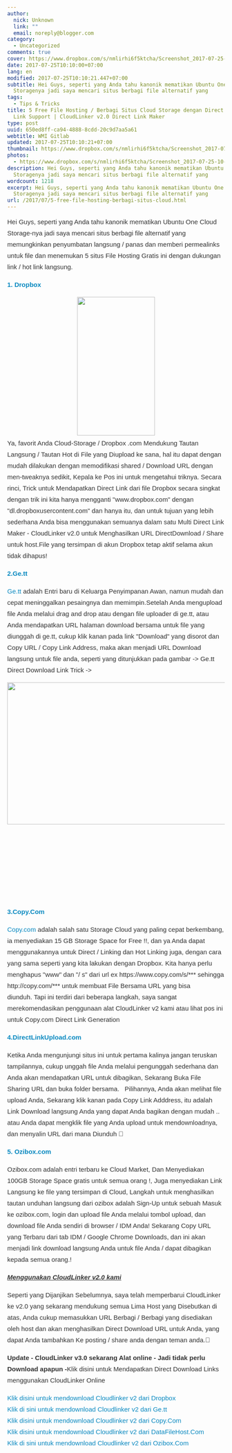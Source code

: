 ```yaml
---
author:
  nick: Unknown
  link: ""
  email: noreply@blogger.com
category:
  - Uncategorized
comments: true
cover: https://www.dropbox.com/s/nmlirhi6f5ktcha/Screenshot_2017-07-25-10-07-04-237_com.android.chrome.png?dl=1
date: 2017-07-25T10:10:00+07:00
lang: en
modified: 2017-07-25T10:10:21.447+07:00
subtitle: Hei Guys, seperti yang Anda tahu kanonik mematikan Ubuntu One Cloud
  Storagenya jadi saya mencari situs berbagi file alternatif yang
tags:
  - Tips & Tricks
title: 5 Free File Hosting / Berbagi Situs Cloud Storage dengan Direct / Hot
  Link Support | CloudLinker v2.0 Direct Link Maker
type: post
uuid: 650ed8ff-ca94-4888-8cdd-20c9d7aa5a61
webtitle: WMI Gitlab
updated: 2017-07-25T10:10:21+07:00
thumbnail: https://www.dropbox.com/s/nmlirhi6f5ktcha/Screenshot_2017-07-25-10-07-04-237_com.android.chrome.png?dl=1
photos:
  - https://www.dropbox.com/s/nmlirhi6f5ktcha/Screenshot_2017-07-25-10-07-04-237_com.android.chrome.png?dl=1
description: Hei Guys, seperti yang Anda tahu kanonik mematikan Ubuntu One Cloud
  Storagenya jadi saya mencari situs berbagi file alternatif yang
wordcount: 1218
excerpt: Hei Guys, seperti yang Anda tahu kanonik mematikan Ubuntu One Cloud
  Storagenya jadi saya mencari situs berbagi file alternatif yang
url: /2017/07/5-free-file-hosting-berbagi-situs-cloud.html
---
```


<div style="color: #333333; font-family: sans-serif; font-size: 15px; line-height: 26px; margin-bottom: 15px; margin-top: 5px;"><span class="notranslate">Hei Guys, seperti yang Anda tahu kanonik mematikan Ubuntu One Cloud Storage-nya jadi saya mencari situs berbagi file alternatif yang memungkinkan penyumbatan langsung / panas dan memberi permealinks untuk file dan menemukan 5 situs File Hosting Gratis ini dengan dukungan link / hot link langsung.</span></div><div style="color: #333333; font-family: sans-serif; font-size: 15px; line-height: 26px; margin-bottom: 15px; margin-top: 5px;"><span class="notranslate"><strong style="color: #0a89c0; text-decoration-line: none;"><a href="https://translate.googleusercontent.com/translate_c?depth=4&amp;nv=1&amp;rurl=translate.google.com&amp;sl=en&amp;sp=nmt4&amp;tl=id&amp;u=https://www.dropbox.com/referrals/NTE0MzYzNzQzMTk%3Fsrc%3Dglobal9&amp;usg=ALkJrhgBfmlqcEUT7AuoRQJdaeVZJo3tIA" rel="noopener noreferer nofollow" style="color: #0a89c0; text-decoration-line: none;" target="_blank">1. Dropbox</a></strong></span></div><div class="separator" style="clear: both; text-align: center;"><a href="https://www.dropbox.com/s/nmlirhi6f5ktcha/Screenshot_2017-07-25-10-07-04-237_com.android.chrome.png?dl=1" imageanchor="1" style="margin-left: 1em; margin-right: 1em;" rel="noopener noreferer nofollow"><img border="0" data-original-height="800" data-original-width="450" height="320" src="https://www.dropbox.com/s/nmlirhi6f5ktcha/Screenshot_2017-07-25-10-07-04-237_com.android.chrome.png?dl=1" width="180"></a></div><div style="color: #333333; font-family: sans-serif; font-size: 15px; line-height: 26px; margin-bottom: 15px; margin-top: 5px;"><span class="notranslate">Ya, favorit Anda Cloud-Storage /&nbsp;Dropbox&nbsp;.com Mendukung Tautan Langsung / Tautan Hot di File yang Diupload ke sana, hal itu dapat dengan mudah dilakukan dengan memodifikasi shared / Download URL dengan men-tweaknya sedikit, Kepala ke Pos ini untuk mengetahui triknya. Secara rinci,&nbsp;Trick untuk Mendapatkan Direct Link dari file Dropbox secara&nbsp;singkat dengan trik ini kita hanya mengganti "www.dropbox.com" dengan "dl.dropboxusercontent.com" dan hanya itu, dan untuk tujuan yang lebih sederhana Anda bisa menggunakan semuanya dalam satu Multi Direct Link Maker - CloudLinker v2.0 untuk Menghasilkan URL DirectDownload / Share untuk host.File yang tersimpan di akun Dropbox tetap aktif selama akun tidak dihapus!</span></div><div style="color: #333333; font-family: sans-serif; font-size: 15px; line-height: 26px; margin-bottom: 15px; margin-top: 5px;"><span class="notranslate"><a href="http://translate.googleusercontent.com/translate_c?depth=4&amp;nv=1&amp;rurl=translate.google.com&amp;sl=en&amp;sp=nmt4&amp;tl=id&amp;u=http://ge.tt/&amp;usg=ALkJrhj5nSMSsNNVdKhDipgXVlKThd71hA" rel="noopener noreferer nofollow" style="color: #0a89c0; text-decoration-line: none;" target="_blank"><strong>2.Ge.tt</strong></a></span></div><div style="color: #333333; font-family: sans-serif; font-size: 15px; line-height: 26px; margin-bottom: 15px; margin-top: 5px;"><span class="notranslate"><a href="http://translate.googleusercontent.com/translate_c?depth=4&amp;nv=1&amp;rurl=translate.google.com&amp;sl=en&amp;sp=nmt4&amp;tl=id&amp;u=http://ge.tt/&amp;usg=ALkJrhj5nSMSsNNVdKhDipgXVlKThd71hA" rel="noopener noreferer nofollow" style="color: #0a89c0; text-decoration-line: none;" target="_blank">Ge.tt</a>&nbsp;adalah Entri baru di Keluarga Penyimpanan Awan, namun mudah dan cepat meninggalkan pesaingnya dan memimpin.</span><span class="notranslate">Setelah Anda mengupload file Anda melalui drag and drop atau dengan file uploader di ge.tt, atau Anda mendapatkan URL halaman download bersama untuk file yang diunggah di ge.tt, cukup klik kanan pada link "Download" yang disorot dan Copy URL / Copy Link Address, maka akan menjadi URL Download langsung untuk file anda, seperti yang ditunjukkan pada gambar -&gt; Ge.tt Direct Download Link Trick -&gt;</span></div><div style="color: #333333; font-family: sans-serif; font-size: 15px; line-height: 26px; margin-bottom: 15px; margin-top: 5px;"><img alt="" class="aligncenter amp-wp-enforced-sizes i-amphtml-element i-amphtml-layout-responsive i-amphtml-layout-size-defined i-amphtml-layout" height="328" sizes="(min-width: 584px) 584px, 100vw" src="https://res.cloudinary.com/practicaldev/image/fetch/s21.postimg.org/69kavyc53/get1.jpg?resize=584%2C328" style="display: block; margin: 0px auto; max-width: 100%; overflow: hidden !important; position: relative; text-align: center; width: 100vw;" width="584"><i-amphtml-sizer style="display: block; padding-top: 174.109px;"></i-amphtml-sizer><img alt="" class="i-amphtml-fill-content i-amphtml-replaced-content" src="https://res.cloudinary.com/practicaldev/image/fetch/s21.postimg.org/69kavyc53/get1.jpg?resize=584%2C328" style="border: none !important; bottom: 0px; display: block; height: 1px; left: 0px; margin: auto; max-width: 100%; min-height: 100%; min-width: 100%; padding: 0px !important; position: absolute; right: 0px; top: 0px; width: 1px;"></div><div style="color: #333333; font-family: sans-serif; font-size: 15px; line-height: 26px; margin-bottom: 15px; margin-top: 5px;"></div><div style="color: #333333; font-family: sans-serif; font-size: 15px; line-height: 26px; margin-bottom: 15px; margin-top: 5px;"><span class="notranslate"><a href="https://translate.googleusercontent.com/translate_c?depth=4&amp;nv=1&amp;rurl=translate.google.com&amp;sl=en&amp;sp=nmt4&amp;tl=id&amp;u=https://copy.com/%3Fr%3DLRKaPU&amp;usg=ALkJrhij8Qp-kefLeQDUcr1TYfukhcdjPQ" rel="noopener noreferer nofollow" style="color: #0a89c0; text-decoration-line: none;" target="_blank"><strong>3.Copy.Com</strong></a></span></div><div style="color: #333333; font-family: sans-serif; font-size: 15px; line-height: 26px; margin-bottom: 15px; margin-top: 5px;"><span class="notranslate"><a href="https://translate.googleusercontent.com/translate_c?depth=4&amp;nv=1&amp;rurl=translate.google.com&amp;sl=en&amp;sp=nmt4&amp;tl=id&amp;u=https://copy.com/%3Fr%3DLRKaPU&amp;usg=ALkJrhij8Qp-kefLeQDUcr1TYfukhcdjPQ" rel="noopener noreferer nofollow" style="color: #0a89c0; text-decoration-line: none;" target="_blank">Copy.com</a>&nbsp;adalah salah satu Storage Cloud yang paling cepat berkembang, ia menyediakan 15 GB Storage Space for Free !!, dan ya Anda dapat menggunakannya untuk Direct / Linking dan Hot Linking juga, dengan cara yang sama seperti yang kita lakukan dengan Dropbox.</span>&nbsp;<span class="notranslate">Kita hanya perlu menghapus "www" dan "/ s" dari url ex https://www.copy.com/s/*** sehingga http://copy.com/*** untuk membuat File Bersama URL yang bisa diunduh.</span>&nbsp;<span class="notranslate">Tapi ini terdiri dari beberapa langkah, saya sangat merekomendasikan penggunaan alat CloudLinker v2 kami atau lihat pos ini untuk&nbsp;Copy.com Direct Link Generation</span></div><div style="color: #333333; font-family: sans-serif; font-size: 15px; line-height: 26px; margin-bottom: 15px; margin-top: 5px;"></div><div style="color: #333333; font-family: sans-serif; font-size: 15px; line-height: 26px; margin-bottom: 15px; margin-top: 5px;"><span class="notranslate"><a href="http://translate.googleusercontent.com/translate_c?depth=4&amp;nv=1&amp;rurl=translate.google.com&amp;sl=en&amp;sp=nmt4&amp;tl=id&amp;u=http://directlinkupload.com/&amp;usg=ALkJrhiOZRam2WblJCJF1cU8ckFaZRCwKw" rel="noopener noreferer nofollow" style="color: #0a89c0; text-decoration-line: none;" target="_blank"><strong>4.DirectLinkUpload.com</strong></a></span></div><div style="color: #333333; font-family: sans-serif; font-size: 15px; line-height: 26px; margin-bottom: 15px; margin-top: 5px;"><span class="notranslate">Ketika Anda mengunjungi situs ini untuk pertama kalinya jangan teruskan tampilannya, cukup unggah file Anda melalui pengunggah sederhana dan Anda akan mendapatkan URL untuk dibagikan, Sekarang Buka File Sharing URL dan buka folder bersama.</span>&nbsp;<strong>&nbsp;</strong>&nbsp;<span class="notranslate">Pilihannya, Anda akan melihat file upload Anda, Sekarang klik kanan pada Copy Link Adddress, itu adalah Link Download langsung Anda yang dapat Anda bagikan dengan mudah .. atau Anda dapat mengklik file yang Anda upload untuk mendownloadnya, dan menyalin URL dari mana Diunduh 🙂</span></div><div style="color: #333333; font-family: sans-serif; font-size: 15px; line-height: 26px; margin-bottom: 15px; margin-top: 5px;"></div><div style="color: #333333; font-family: sans-serif; font-size: 15px; line-height: 26px; margin-bottom: 15px; margin-top: 5px;"><span class="notranslate"><a href="http://translate.googleusercontent.com/translate_c?depth=4&amp;nv=1&amp;rurl=translate.google.com&amp;sl=en&amp;sp=nmt4&amp;tl=id&amp;u=http://ozibox.com/&amp;usg=ALkJrhhijZWLRbzNQNIvEgLUAl81LAzS7g" rel="noopener noreferer nofollow" style="color: #0a89c0; text-decoration-line: none;" target="_blank"><b>5. Ozibox.com</b></a></span></div><div style="color: #333333; font-family: sans-serif; font-size: 15px; line-height: 26px; margin-bottom: 15px; margin-top: 5px;"><span class="notranslate">Ozibox.com&nbsp;adalah entri terbaru ke Cloud Market, Dan Menyediakan 100GB Storage Space gratis untuk semua orang !, Juga menyediakan Link Langsung ke file yang tersimpan di Cloud, Langkah untuk menghasilkan tautan unduhan langsung dari ozibox adalah Sign-Up untuk sebuah Masuk ke ozibox.com, login dan upload file Anda melalui tombol upload, dan download file Anda sendiri di browser / IDM Anda!</span>&nbsp;<span class="notranslate">Sekarang Copy URL yang Terbaru dari tab IDM / Google Chrome Downloads, dan ini akan menjadi link download langsung Anda untuk file Anda / dapat dibagikan kepada semua orang.!</span></div><div style="color: #333333; font-family: sans-serif; font-size: 15px; line-height: 26px; margin-bottom: 15px; margin-top: 5px;"></div><div style="color: #333333; font-family: sans-serif; font-size: 15px; line-height: 26px; margin-bottom: 15px; margin-top: 5px;"><span class="notranslate"><em><span class="amp-wp-inline-934605138b205d4a9871e64b928b79b8" style="text-decoration-line: underline;"><strong>Menggunakan CloudLinker v2.0 kami</strong></span></em></span></div><div style="color: #333333; font-family: sans-serif; font-size: 15px; line-height: 26px; margin-bottom: 15px; margin-top: 5px;"><span class="notranslate">Seperti yang Dijanjikan Sebelumnya, saya telah memperbarui CloudLinker ke v2.0 yang sekarang mendukung semua Lima Host yang Disebutkan di atas, Anda cukup memasukkan URL Berbagi / Berbagi yang disediakan oleh host dan akan menghasilkan Direct Download URL untuk Anda, yang dapat Anda tambahkan Ke posting / share anda dengan teman anda.</span><span class="notranslate">🙂</span></div><div style="color: #333333; font-family: sans-serif; font-size: 15px; line-height: 26px; margin-bottom: 15px; margin-top: 5px;"><span class="notranslate"><strong>Update - CloudLinker v3.0 sekarang Alat online - Jadi tidak perlu Download apapun -</strong>Klik disini untuk Mendapatkan Direct Download Links menggunakan CloudLinker Online</span></div><div style="color: #333333; font-family: sans-serif; font-size: 15px; line-height: 26px; margin-bottom: 15px; margin-top: 5px;"><span class="notranslate"><a href="https://dl.dropboxusercontent.com/s/b5ew50s97lldop8/CloudLinker%20v2.0.exe" rel="noopener noreferer nofollow" style="color: #0a89c0; text-decoration-line: none;" target="_blank">Klik disini untuk mendownload Cloudlinker v2 dari Dropbox</a></span><br><span class="notranslate"><a href="http://translate.googleusercontent.com/translate_c?depth=4&amp;nv=1&amp;rurl=translate.google.com&amp;sl=en&amp;sp=nmt4&amp;tl=id&amp;u=http://ge.tt/api/1/files/2HDAcrg1/0/blob%3Fdownload&amp;usg=ALkJrhgioJqkxxCULAu8aCtZDwkbhv0VRA" rel="noopener noreferer nofollow" style="color: #0a89c0; text-decoration-line: none;" target="_blank">Klik di sini untuk mendownload Cloudlinker v2 dari Ge.tt</a></span><br><span class="notranslate"><a href="http://copy.com/Ya2Yhed42C1v/CloudLinker%20v2.0.exe" rel="noopener noreferer nofollow" style="color: #0a89c0; text-decoration-line: none;" target="_blank">Klik disini untuk mendownload Cloudlinker v2 dari Copy.Com</a></span><br><span class="notranslate"><a href="http://translate.googleusercontent.com/translate_c?depth=4&amp;nv=1&amp;rurl=translate.google.com&amp;sl=en&amp;sp=nmt4&amp;tl=id&amp;u=http://www.datafilehost.com/get.php%3Ffile%3Daf2fe991&amp;usg=ALkJrhgqIBlpTO9Ptxue1oYiV9iPTNtwsw" rel="noopener noreferer nofollow" style="color: #0a89c0; text-decoration-line: none;" target="_blank">Klik disini untuk mendownload Cloudlinker v2 dari DataFileHost.Com</a></span><br><span class="notranslate"><a href="http://translate.googleusercontent.com/translate_c?depth=4&amp;nv=1&amp;rurl=translate.google.com&amp;sl=en&amp;sp=nmt4&amp;tl=id&amp;u=http://178.33.238.21/putstorage/DownloadFile.ashx%3FDownloadFileHash%3DE8427C133A5A4A5QQWE252304EWQS&amp;usg=ALkJrhjDzzBAWuPWxEu6G7CW2AL1-Yg2cw" rel="noopener noreferer nofollow" style="color: #0a89c0; text-decoration-line: none;" target="_blank">Klik di sini untuk mendownload Cloudlinker v2 dari Ozibox.Com</a></span></div>